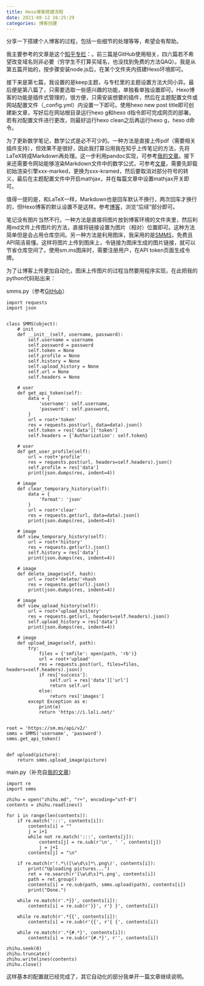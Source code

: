```yaml
---
title: Hexo博客搭建流程
date: 2021-08-12 16:25:29
categories: 博客创建
---
```

分享一下搭建个人博客的过程，包括一些细节的处理等等，希望会有帮助。

我主要参考的文章是这个[知乎专栏](https://www.zhihu.com/column/c_1201860091307458560)：。前三篇是GitHub使用相关，四六篇若不希望改变域名则非必要（穷学生不打算买域名，也没找到免费的方法QAQ）。我是从第五篇开始的，按步骤安装node.js后，在某个文件夹内搭建Hexo环境即可。

接下来是第七篇，我设置的是keep主题，与专栏里的主题设置方法大同小异。最后便是第八篇了，只需要选取一些感兴趣的功能，单独看单独设置即可。Hexo博客的功能是插件式管理的，很方便，只需安装想要的插件，然后在主题配置文件或网站配置文件（_config.yml）内设置一下即可。使用hexo new post title即可创建新文章，写好后在网站根目录运行hexo g和hexo d指令即可完成网页的部署。若有对配置文件进行更改，则最好运行hexo clean之后再运行hexo g，hexo d命令。

为了更新数学笔记，数学公式是必不可少的。一种方法是直接上传pdf（需要相关插件支持），但效果不是很好，因此我打算沿用我在知乎上传笔记的方法，先将LaTeX转成Markdown再处理。这一步利用pandoc实现，可参考[我的文章](https://zhuanlan.zhihu.com/p/355704286)。接下来还需要令网站能够渲染Markdown文件中的数学公式，可参考[文章](https://www.jianshu.com/p/7ab21c7f0674)，需要先卸载初始渲染引擎xxx-marked，更换为xxx-kramed，然后要取消对部分符号的转义，最后在主题配置文件中开启mathjax，并在每篇文章中设置mathjax开关即可。

值得一提的是，和LaTeX一样，Markdown也是回车默认不换行，两次回车才换行的，但Hexo博客的默认设置不是这样。参考[博客](https://longrm.com/2017/08/23/2017-08-23-hexo-mathjax/)，浏览“后续”部分即可。

笔记没有图片当然不行。一种方法是直接将图片放到博客环境的文件夹里，然后利用md文件上传图片的方法，直接将链接设置为图片（相对）位置即可。这种方法简单但是会占用仓库空间。另一种方法是利用图床，我采用的是[SMMS](https://sm.ms)，免费且API简洁易懂。这样将图片上传到图床上，令链接为图床生成的图片链接，就可以节省仓库空间了。使用sm.ms图床时，需要注册用户，在API token页面生成令牌。

为了让博客上传更加自动化，图床上传图片的过程当然要用程序实现，在此把我的python代码贴出来：

smms.py（参考[GitHub](https://github.com/XavierJiezou/python-sm.ms-api/blob/master/smms.py)）

    import requests
    import json


    class SMMS(object):
        # init
        def __init__(self, username, password):
            self.username = username
            self.password = password
            self.token = None
            self.profile = None
            self.history = None
            self.upload_history = None
            self.url = None
            self.headers = None

        # user
        def get_api_token(self):
            data = {
                'username': self.username,
                'password': self.password,
            }
            url = root+'token'
            res = requests.post(url, data=data).json()
            self.token = res['data']['token']
            self.headers = {'Authorization': self.token}

        # user
        def get_user_profile(self):
            url = root+'profile'
            res = requests.post(url, headers=self.headers).json()
            self.profile = res['data']
            print(json.dumps(res, indent=4))

        # image
        def clear_temporary_history(self):
            data = {
                'format': 'json'
            }
            url = root+'clear'
            res = requests.get(url, data=data).json()
            print(json.dumps(res, indent=4))

        # image
        def view_temporary_history(self):
            url = root+'history'
            res = requests.get(url).json()
            self.history = res['data']
            print(json.dumps(res, indent=4))

        # image
        def delete_image(self, hash):
            url = root+'delete/'+hash
            res = requests.get(url).json()
            print(json.dumps(res, indent=4))

        # image
        def view_upload_history(self):
            url = root+'upload_history'
            res = requests.get(url, headers=self.headers).json()
            self.upload_history = res['data']
            print(json.dumps(res, indent=4))

        # image
        def upload_image(self, path):
            try:
                files = {'smfile': open(path, 'rb')}
                url = root+'upload'
                res = requests.post(url, files=files, headers=self.headers).json()
                if res['success']:
                    self.url = res['data']['url']
                    return self.url
                else:
                    return res['images']
            except Exception as e:
                print(e)
                return 'https://i.loli.net/'


    root = 'https://sm.ms/api/v2/'
    smms = SMMS('username', 'password')
    smms.get_api_token()


    def upload(picture):
        return smms.upload_image(picture)


main.py（补充自[我的文章](https://zhuanlan.zhihu.com/p/355704286)）

    import re
    import smms

    zhihu = open("zhihu.md", "r+", encoding="utf-8")
    contents = zhihu.readlines()

    for i in range(len(contents)):
        if re.match(':::', contents[i]):
            contents[i] = ""
            j = i+1
            while not re.match(':::', contents[j]):
                contents[j] = re.sub(r'\n', ' ', contents[j])
                j = j+1
            contents[j] = "\n"

        if re.match(r'!.*\([\w\d\s]*\.png\)', contents[i]):
            print("Uploading pictures...")
            ret = re.search(r'[\w\d\s]*\.png', contents[i])
            path = ret.group()
            contents[i] = re.sub(path, smms.upload(path), contents[i])
            print("Done.")

        while re.match(r'.*}}', contents[i]):
            contents[i] = re.sub(r'}}', r'} }', contents[i])

        while re.match(r'.*{{', contents[i]):
            contents[i] = re.sub(r'{{', r'{ {', contents[i])

        while re.match(r'.*{#.*}', contents[i]):
            contents[i] = re.sub(r'{#.*}', r'', contents[i])

    zhihu.seek(0)
    zhihu.truncate()
    zhihu.writelines(contents)
    zhihu.close()

这样基本的配置就已经完成了，其它自动化的部分我单开一篇文章继续说明。
